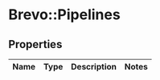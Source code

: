 # Brevo::Pipelines

## Properties
Name | Type | Description | Notes
------------ | ------------- | ------------- | -------------


